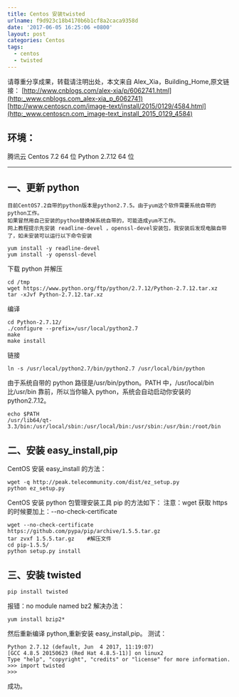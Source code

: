 ```yaml
---
title: Centos 安装twisted
urlname: f9d923c18b4170b6b1cf8a2caca9358d
date: '2017-06-05 16:25:06 +0800'
layout: post
categories: Centos
tags:
  - centos
  - twisted
---
```


请尊重分享成果，转载请注明出处，本文来自 Alex_Xia，Building_Home,原文链接：
[http://www.cnblogs.com/alex-xia/p/6062741.html](http:_www.cnblogs.com_alex-xia_p_6062741)
[http://www.centoscn.com/image-text/install/2015/0129/4584.html](http:_www.centoscn.com_image-text_install_2015_0129_4584)

## 环境：

腾讯云 Centos 7.2 64 位
Python 2.7.12 64 位

---

## 一、更新 python

```
目前CentOS7.2自带的python版本是python2.7.5。由于yum这个软件需要系统自带的python工作。
如果冒然用自己安装的python替换掉系统自带的，可能造成yum不工作。
网上教程提示先安装 readline-devel ，openssl-devel安装包，我安装后发现电脑自带了，如未安装可以运行以下命令安装
```

```
yum install -y readline-devel
yum install -y openssl-devel
```

下载 python 并解压

```
cd /tmp
wget https://www.python.org/ftp/python/2.7.12/Python-2.7.12.tar.xz
tar -xJvf Python-2.7.12.tar.xz
```

编译

```
cd Python-2.7.12/
./configure --prefix=/usr/local/python2.7
make
make install
```

链接

```
ln -s /usr/local/python2.7/bin/python2.7 /usr/local/bin/python
```

由于系统自带的 python 路径是/usr/bin/python。PATH 中，/usr/local/bin 比/usr/bin 靠前，所以当你输入 python，系统会自动启动你安装的 python2.7.12。

```
echo $PATH
/usr/lib64/qt-3.3/bin:/usr/local/sbin:/usr/local/bin:/usr/sbin:/usr/bin:/root/bin
```

## 二、安装 easy_install,pip

CentOS 安装 easy_install 的方法：

```
wget -q http://peak.telecommunity.com/dist/ez_setup.py
python ez_setup.py
```

CentOS 安装 python 包管理安装工具 pip 的方法如下：
注意：wget 获取 https 的时候要加上：--no-check-certificate

```
wget --no-check-certificate https://github.com/pypa/pip/archive/1.5.5.tar.gz
tar zvxf 1.5.5.tar.gz    #解压文件
cd pip-1.5.5/
python setup.py install
```

## 三、安装 twisted

```
pip install twisted
```

报错：no module named bz2
解决办法：

```
yum install bzip2*
```

然后重新编译 python,重新安装 easy_install,pip。
测试：

```
Python 2.7.12 (default, Jun  4 2017, 11:19:07)
[GCC 4.8.5 20150623 (Red Hat 4.8.5-11)] on linux2
Type "help", "copyright", "credits" or "license" for more information.
>>> import twisted
>>>
```

成功。
